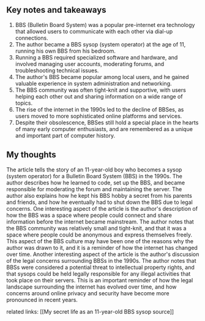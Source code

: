 
## Key notes and takeaways

1.  BBS (Bulletin Board System) was a popular pre-internet era technology that allowed users to communicate with each other via dial-up connections.
2.  The author became a BBS sysop (system operator) at the age of 11, running his own BBS from his bedroom.
3.  Running a BBS required specialized software and hardware, and involved managing user accounts, moderating forums, and troubleshooting technical issues.
4.  The author's BBS became popular among local users, and he gained valuable experience in system administration and networking.
5.  The BBS community was often tight-knit and supportive, with users helping each other out and sharing information on a wide range of topics.
6.  The rise of the internet in the 1990s led to the decline of BBSes, as users moved to more sophisticated online platforms and services.
7.  Despite their obsolescence, BBSes still hold a special place in the hearts of many early computer enthusiasts, and are remembered as a unique and important part of computer history.

## My thoughts

The article tells the story of an 11-year-old boy who becomes a sysop (system operator) for a Bulletin Board System (BBS) in the 1990s. The author describes how he learned to code, set up the BBS, and became responsible for moderating the forum and maintaining the server. The author also explains how he kept his BBS hobby a secret from his parents and friends, and how he eventually had to shut down the BBS due to legal concerns. One interesting aspect of the article is the author's description of how the BBS was a space where people could connect and share information before the internet became mainstream. The author notes that the BBS community was relatively small and tight-knit, and that it was a space where people could be anonymous and express themselves freely. This aspect of the BBS culture may have been one of the reasons why the author was drawn to it, and it is a reminder of how the internet has changed over time. Another interesting aspect of the article is the author's discussion of the legal concerns surrounding BBSs in the 1990s. The author notes that BBSs were considered a potential threat to intellectual property rights, and that sysops could be held legally responsible for any illegal activities that took place on their servers. This is an important reminder of how the legal landscape surrounding the internet has evolved over time, and how concerns around online privacy and security have become more pronounced in recent years.


related links: [[My secret life as an 11-year-old BBS sysop source]] 